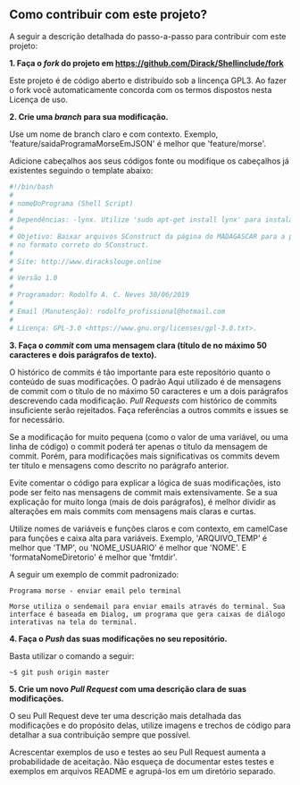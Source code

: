 ## Como contribuir com este projeto?

A seguir a descrição detalhada do passo-a-passo para contribuir com este projeto:

**1. Faça o _fork_ do projeto em <https://github.com/Dirack/Shellinclude/fork>**

Este projeto é de código aberto e distribuído sob a lincença GPL3. Ao fazer o fork você automaticamente
concorda com os termos dispostos nesta Licença de uso.

**2. Crie uma _branch_ para sua modificação.**

Use um nome de branch claro e com contexto. Exemplo, 'feature/saidaProgramaMorseEmJSON' é melhor que
'feature/morse'.

Adicione cabeçalhos aos seus códigos fonte ou modifique os cabeçalhos já existentes seguindo o template
abaixo:

```sh
#!/bin/bash
#
# nomeDoPrograma (Shell Script)
#
# Dependências: -lynx. Utilize 'sudo apt-get install lynx' para instalar.
#
# Objetivo: Baixar arquivos SConstruct da página do MADAGASCAR para a pasta atual
# no formato correto do SConstruct.
# 
# Site: http://www.dirackslouge.online
#
# Versão 1.0
#
# Programador: Rodolfo A. C. Neves 30/06/2019
# 
# Email (Manutenção): rodolfo_profissional@hotmail.com
# 
# Licença: GPL-3.0 <https://www.gnu.org/licenses/gpl-3.0.txt>.
```

**3. Faça o _commit_ com uma mensagem clara (título de no máximo 50 caracteres e dois parágrafos de texto).**

O histórico de commits é tão importante para este repositório quanto o conteúdo de suas modificações. O padrão
Aqui utilizado é de mensagens de commit com o título de no máximo 50 caracteres e um a dois parágrafos descrevendo cada modificação. _Pull Requests_ com histórico de commits insuficiente serão rejeitados.
Faça referências a outros commits e issues se for necessário.

Se a modificação for muito pequena (como o valor de uma variável, ou uma linha de código) o commit poderá ter
apenas o título da mensagem de commit. Porém, para modificações mais significativas os commits devem ter
título e mensagens como descrito no parágrafo anterior.

Evite comentar o código para explicar a lógica de suas modificações, isto pode ser feito
nas mensagens de commit mais extensivamente. Se a sua explicação for muito longa (mais de dois parágrafos),
é melhor dividir as alterações em mais commits com mensagens mais claras e curtas.

Utilize nomes de variáveis e funções claros e com contexto, em camelCase para funções
e caixa alta para variáveis.
Exemplo, 'ARQUIVO_TEMP' é melhor que 'TMP', ou 'NOME_USUARIO' é melhor que 'NOME'.
E 'formataNomeDiretorio' é melhor que 'fmtdir'.

A seguir um exemplo de commit padronizado:

```
Programa morse - enviar email pelo terminal

Morse utiliza o sendemail para enviar emails através do terminal. Sua
interface é baseada em Dialog, um programa que gera caixas de diálogo
interativas na tela do terminal.
```

**4. Faça o _Push_ das suas modificações no seu repositório.**

Basta utilizar o comando a seguir:

```sh
~$ git push origin master
```

**5. Crie um novo _Pull Request_ com uma descrição clara de suas modificações.**

O seu Pull Request deve ter uma descrição mais detalhada das modificações e do propósito delas,
utilize imagens e trechos de código para detalhar a sua contribuição sempre que possível.

Acrescentar exemplos de uso e testes ao seu Pull Request aumenta a probabilidade de aceitação.
Não esqueça de documentar estes testes e exemplos em arquivos README e agrupá-los em um diretório
separado.